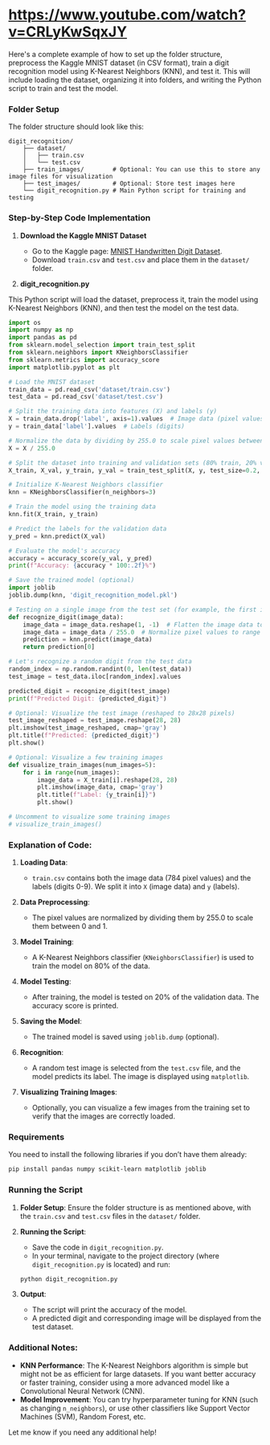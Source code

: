 # https://www.youtube.com/watch?v=CRLyKwSqxJY

Here's a complete example of how to set up the folder structure, preprocess the Kaggle MNIST dataset (in CSV format), train a digit recognition model using K-Nearest Neighbors (KNN), and test it. This will include loading the dataset, organizing it into folders, and writing the Python script to train and test the model.

### Folder Setup

The folder structure should look like this:

```
digit_recognition/
    ├── dataset/
    │   ├── train.csv
    │   └── test.csv
    ├── train_images/        # Optional: You can use this to store any image files for visualization
    ├── test_images/         # Optional: Store test images here
    └── digit_recognition.py # Main Python script for training and testing
```

### Step-by-Step Code Implementation

1. **Download the Kaggle MNIST Dataset**

   - Go to the Kaggle page: [MNIST Handwritten Digit Dataset](https://www.kaggle.com/competitions/digit-recognizer/data).
   - Download `train.csv` and `test.csv` and place them in the `dataset/` folder.

2. **digit_recognition.py**

This Python script will load the dataset, preprocess it, train the model using K-Nearest Neighbors (KNN), and then test the model on the test data.

```python
import os
import numpy as np
import pandas as pd
from sklearn.model_selection import train_test_split
from sklearn.neighbors import KNeighborsClassifier
from sklearn.metrics import accuracy_score
import matplotlib.pyplot as plt

# Load the MNIST dataset
train_data = pd.read_csv('dataset/train.csv')
test_data = pd.read_csv('dataset/test.csv')

# Split the training data into features (X) and labels (y)
X = train_data.drop('label', axis=1).values  # Image data (pixel values)
y = train_data['label'].values  # Labels (digits)

# Normalize the data by dividing by 255.0 to scale pixel values between 0 and 1
X = X / 255.0

# Split the dataset into training and validation sets (80% train, 20% validation)
X_train, X_val, y_train, y_val = train_test_split(X, y, test_size=0.2, random_state=42)

# Initialize K-Nearest Neighbors classifier
knn = KNeighborsClassifier(n_neighbors=3)

# Train the model using the training data
knn.fit(X_train, y_train)

# Predict the labels for the validation data
y_pred = knn.predict(X_val)

# Evaluate the model's accuracy
accuracy = accuracy_score(y_val, y_pred)
print(f"Accuracy: {accuracy * 100:.2f}%")

# Save the trained model (optional)
import joblib
joblib.dump(knn, 'digit_recognition_model.pkl')

# Testing on a single image from the test set (for example, the first image in test.csv)
def recognize_digit(image_data):
    image_data = image_data.reshape(1, -1)  # Flatten the image data to a 1D array
    image_data = image_data / 255.0  # Normalize pixel values to range [0, 1]
    prediction = knn.predict(image_data)
    return prediction[0]

# Let's recognize a random digit from the test data
random_index = np.random.randint(0, len(test_data))
test_image = test_data.iloc[random_index].values

predicted_digit = recognize_digit(test_image)
print(f"Predicted Digit: {predicted_digit}")

# Optional: Visualize the test image (reshaped to 28x28 pixels)
test_image_reshaped = test_image.reshape(28, 28)
plt.imshow(test_image_reshaped, cmap='gray')
plt.title(f"Predicted: {predicted_digit}")
plt.show()

# Optional: Visualize a few training images
def visualize_train_images(num_images=5):
    for i in range(num_images):
        image_data = X_train[i].reshape(28, 28)
        plt.imshow(image_data, cmap='gray')
        plt.title(f"Label: {y_train[i]}")
        plt.show()

# Uncomment to visualize some training images
# visualize_train_images()
```

### Explanation of Code:

1. **Loading Data**: 
   - `train.csv` contains both the image data (784 pixel values) and the labels (digits 0-9). We split it into `X` (image data) and `y` (labels).
   
2. **Data Preprocessing**: 
   - The pixel values are normalized by dividing them by 255.0 to scale them between 0 and 1.
   
3. **Model Training**:
   - A K-Nearest Neighbors classifier (`KNeighborsClassifier`) is used to train the model on 80% of the data.
   
4. **Model Testing**:
   - After training, the model is tested on 20% of the validation data. The accuracy score is printed.
   
5. **Saving the Model**: 
   - The trained model is saved using `joblib.dump` (optional).
   
6. **Recognition**:
   - A random test image is selected from the `test.csv` file, and the model predicts its label. The image is displayed using `matplotlib`.

7. **Visualizing Training Images**: 
   - Optionally, you can visualize a few images from the training set to verify that the images are correctly loaded.

### Requirements

You need to install the following libraries if you don’t have them already:

```bash
pip install pandas numpy scikit-learn matplotlib joblib
```

### Running the Script

1. **Folder Setup**: Ensure the folder structure is as mentioned above, with the `train.csv` and `test.csv` files in the `dataset/` folder.
   
2. **Running the Script**: 
   - Save the code in `digit_recognition.py`.
   - In your terminal, navigate to the project directory (where `digit_recognition.py` is located) and run:

   ```bash
   python digit_recognition.py
   ```

3. **Output**: 
   - The script will print the accuracy of the model.
   - A predicted digit and corresponding image will be displayed from the test dataset.

### Additional Notes:
- **KNN Performance**: The K-Nearest Neighbors algorithm is simple but might not be as efficient for large datasets. If you want better accuracy or faster training, consider using a more advanced model like a Convolutional Neural Network (CNN).
- **Model Improvement**: You can try hyperparameter tuning for KNN (such as changing `n_neighbors`), or use other classifiers like Support Vector Machines (SVM), Random Forest, etc.

Let me know if you need any additional help!